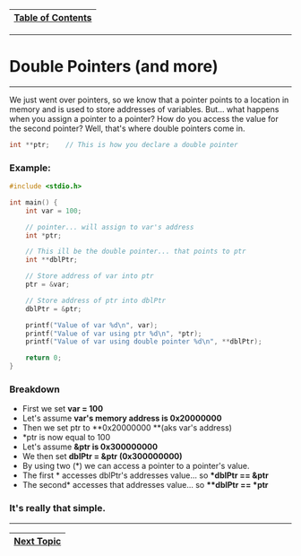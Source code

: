 |[Table of Contents](/00-Table-of-Contents.md)|
|---|

---

# Double Pointers \(and more\)

---

We just went over pointers, so we know that a pointer points to a location in memory and is used to store addresses of variables. But... what happens when you assign a pointer to a pointer? How do you access the value for the second pointer? Well, that's where double pointers come in.

```cpp
int **ptr;    // This is how you declare a double pointer
```

### Example:

```cpp
#include <stdio.h>

int main() {
    int var = 100;

    // pointer... will assign to var's address
    int *ptr;

    // This ill be the double pointer... that points to ptr
    int **dblPtr;

    // Store address of var into ptr
    ptr = &var;

    // Store address of ptr into dblPtr
    dblPtr = &ptr;

    printf("Value of var %d\n", var);
    printf("Value of var using ptr %d\n", *ptr);
    printf("Value of var using double pointer %d\n", **dblPtr);

    return 0;
}
```

### Breakdown

* First we set **var = 100**
* Let's assume **var's memory address is 0x20000000**
* Then we set ptr to **0x20000000 **\(aks var's address\)
* \*ptr is now equal to 100
* Let's assume **&ptr is 0x300000000**
* We then set **dblPtr = &ptr \(0x300000000\)**
* By using two \(\*\) we can access a pointer to a pointer's value. 
* The first \* accesses dblPtr's addresses value... so **\*dblPtr == &ptr**
* The second\* accesses that addresses value... so **\*\*dblPtr == \*ptr**

### It's really that simple.

---

|[Next Topic](/12_IO_part_2/Objectives.md)|
|---|
